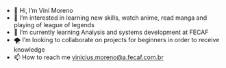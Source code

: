 - 👋 Hi, I’m Vini Moreno
- 👀 I’m interested in learning new skills, watch anime, read manga and  playing of league of legends
- 🛴 I’m currently learning Analysis and systems development at FECAF
- 🌪 I’m looking to collaborate on projects for beginners in order to receive knowledge
- 📫 How to reach me vinicius.moreno@a.fecaf.com.br


<!---
ViniciusMoreno/ViniciusMoreno is a ✨ special ✨ repository because its `README.md` (this file) appears on your GitHub profile.
You can click the Preview link to take a look at your changes.
--->

